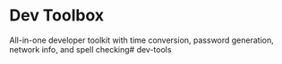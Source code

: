 # Dev Toolbox

All-in-one developer toolkit with time conversion, password generation, network info, and spell checking# dev-tools

